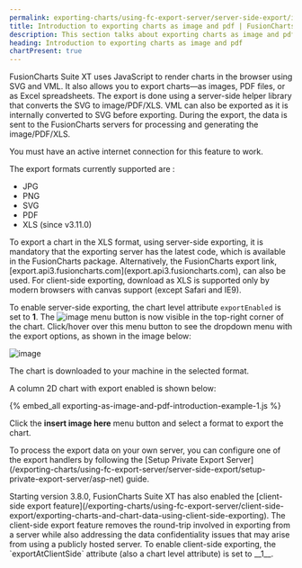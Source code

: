 ```yaml
---
permalink: exporting-charts/using-fc-export-server/server-side-export/introduction.html
title: Introduction to exporting charts as image and pdf | FusionCharts
description: This section talks about exporting charts as image and pdf.cThe export is done using a server-side helper library. VML can also be exported.
heading: Introduction to exporting charts as image and pdf
chartPresent: true
---
```


FusionCharts Suite XT uses JavaScript to render charts in the browser using SVG and VML. It also allows you to export charts—as images, PDF files, or as Excel spreadsheets. The export is done using a server-side helper library that converts the SVG to image/PDF/XLS. VML can also be exported as it is internally converted to SVG before exporting. During the export, the data is sent to the FusionCharts servers for processing and generating the image/PDF/XLS.
<p class="text-info"> You must have an active internet connection for this feature to work. </p>

 The export formats currently supported are :

- JPG
- PNG
- SVG
- PDF
- XLS (since v3.11.0)

<p class="text-info">  To export a chart in the XLS format, using server-side exporting, it is mandatory that the exporting server has the latest code, which is available in the FusionCharts package. Alternatively, the FusionCharts export link, [export.api3.fusioncharts.com](export.api3.fusioncharts.com), can also be used. For client-side exporting, download as XLS is supported only by modern browsers with canvas support (except Safari and IE9). </p>

To enable server-side exporting, the chart level attribute `exportEnabled` is set to __1__. The ![image](/assets/images/exporting-as-image-and-pdf-export-button.jpg) menu button is now visible in the top-right corner of the chart. Click/hover over this menu button to see the dropdown menu with the export options, as shown in the image below:

![image](/assets/images/exporting-as-image-and-pdf-export-menu.jpg)

The chart is downloaded to your machine in the selected format.

A column 2D chart with export enabled is shown below:

{% embed_all exporting-as-image-and-pdf-introduction-example-1.js %}

Click the __insert image here__ menu button and select a format to export the chart.

<p class="text-info"> To process the export data on your own server, you can configure one of the export handlers by following the [Setup Private Export Server](/exporting-charts/using-fc-export-server/server-side-export/setup-private-export-server/asp-net) guide. </p>

<p class="text-info"> Starting version 3.8.0, FusionCharts Suite XT has also enabled the [client-side export feature](/exporting-charts/using-fc-export-server/client-side-export/exporting-charts-and-chart-data-using-client-side-exporting). The client-side export feature removes the round-trip involved in exporting from a  server while also addressing the data confidentiality issues that may arise from using a publicly hosted server. To enable client-side exporting, the `exportAtClientSide` attribute (also a chart level attribute) is set to __1__. </p>